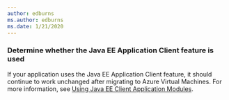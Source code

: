 ```yaml
---
author: edburns
ms.author: edburns
ms.date: 1/21/2020
---
```


### Determine whether the Java EE Application Client feature is used

If your application uses the Java EE Application Client feature, it should continue to work unchanged after migrating to Azure Virtual Machines. For more information, see [Using Java EE Client Application Modules](https://docs.oracle.com/en/middleware/fusion-middleware/weblogic-server/12.2.1.4/saclt/modules.html).
